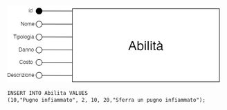 ![Aggiunta nuova Abilità](/Immagini/Operazioni/o2.png)

```
INSERT INTO Abilita VALUES
(10,"Pugno infiammato", 2, 10, 20,"Sferra un pugno infiammato");
```
